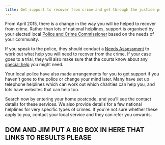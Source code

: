 ```yaml
---
title: Get support to recover from crime and get through the justice process
---
```


From April 2015, there is a change in the way you will be helped to recover from crime. Rather than lots of national helplines, support is organised by your elected local [Police and Crime Commissioner](/glossary.html/#pcc) based on the needs of your community.

If you speak to the police, they should conduct a [Needs Assessment](/glossary.html#needs-assessment) to work out what help you will need to recover from the crime. If your case goes to a trial, they will also make sure that the courts know about any [special help](/special-measures.html) you might need.

Your local police have also made arrangements for you to get support if you haven't gone to the police or change your mind later. Many have set up telephone helplines which can work out which charities can help you, and lots have websites that can help too.

Search now by entering your home postcode, and you'll see the contact details for these services. We also provide details for a few national helplines for very specific types of crimes. If you're not sure whether these apply to you, contact your local service and they can refer you onwards.

## DOM AND JIM PUT A BIG BOX IN HERE THAT LINKS TO RESULTS PLEASE

